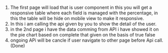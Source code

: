1. The first page will load that is user component in this you will get a responsive table where each field is managed with the percentage, in this the table will be hide on mobile view to make it responsive.
2. In this i am calling the api given by you to show the detail of the user.
3. in the 2nd page i have the data comming from API i have showed it on the pie chart based on complete that given on the basis of true false
4. ongoing APi will be cancle if user navigate to other page before Api call.(Done)